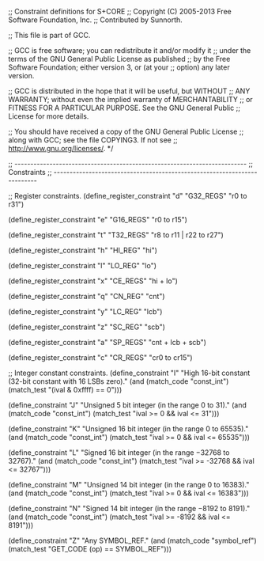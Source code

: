 ;; Constraint definitions for S+CORE
;; Copyright (C) 2005-2013 Free Software Foundation, Inc.
;; Contributed by Sunnorth.

;; This file is part of GCC.

;; GCC is free software; you can redistribute it and/or modify it
;; under the terms of the GNU General Public License as published
;; by the Free Software Foundation; either version 3, or (at your
;; option) any later version.

;; GCC is distributed in the hope that it will be useful, but WITHOUT
;; ANY WARRANTY; without even the implied warranty of MERCHANTABILITY
;; or FITNESS FOR A PARTICULAR PURPOSE.  See the GNU General Public
;; License for more details.

;; You should have received a copy of the GNU General Public License
;; along with GCC; see the file COPYING3.  If not see
;; <http://www.gnu.org/licenses/>.  */

;; -------------------------------------------------------------------------
;; Constraints
;; -------------------------------------------------------------------------

;; Register constraints.
(define_register_constraint "d" "G32_REGS"
  "r0 to r31")

(define_register_constraint "e" "G16_REGS"
  "r0 to r15")

(define_register_constraint "t" "T32_REGS"
  "r8 to r11 | r22 to r27")

(define_register_constraint "h" "HI_REG"
  "hi")

(define_register_constraint "l" "LO_REG"
  "lo")

(define_register_constraint "x" "CE_REGS"
  "hi + lo")

(define_register_constraint "q" "CN_REG"
  "cnt")

(define_register_constraint "y" "LC_REG"
  "lcb")

(define_register_constraint "z" "SC_REG"
  "scb")

(define_register_constraint "a" "SP_REGS"
  "cnt + lcb + scb")

(define_register_constraint "c" "CR_REGS"
  "cr0 to cr15")

;; Integer constant constraints.
(define_constraint "I"
  "High 16-bit constant (32-bit constant with 16 LSBs zero)."
  (and (match_code "const_int")
       (match_test "(ival & 0xffff) == 0")))

(define_constraint "J"
  "Unsigned 5 bit integer (in the range 0 to 31)."
  (and (match_code "const_int")
       (match_test "ival >= 0 && ival <= 31")))

(define_constraint "K"
  "Unsigned 16 bit integer (in the range 0 to 65535)."
  (and (match_code "const_int")
       (match_test "ival >= 0 && ival <= 65535")))

(define_constraint "L"
  "Signed 16 bit integer (in the range −32768 to 32767)."
  (and (match_code "const_int")
       (match_test "ival >= -32768 && ival <= 32767")))

(define_constraint "M"
  "Unsigned 14 bit integer (in the range 0 to 16383)."
  (and (match_code "const_int")
       (match_test "ival >= 0 && ival <= 16383")))

(define_constraint "N"
  "Signed 14 bit integer (in the range −8192 to 8191)."
  (and (match_code "const_int")
       (match_test "ival >= -8192 && ival <= 8191")))

(define_constraint "Z"
  "Any SYMBOL_REF."
  (and (match_code "symbol_ref")
       (match_test "GET_CODE (op) == SYMBOL_REF")))
